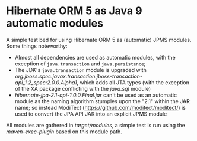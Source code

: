 # Hibernate ORM 5 as Java 9 automatic modules

A simple test bed for using Hibernate ORM 5 as (automatic) JPMS modules.
Some things noteworthy:

* Almost all dependencies are used as automatic modules, with the exception of `java.transaction` and `java.persistence`;
* The JDK's `java.transaction` module is upgraded with _org.jboss.spec.javax.transaction:jboss-transaction-api\_1.2\_spec:2.0.0.Alpha1_, which adds all JTA types (with the exception of the XA package conflicting with the _java.sql_ module)
* _hibernate-jpa-2.1-api-1.0.0.Final.jar_ can't be used as an automatic module as the naming algorithm stumples upon the "2.1" within the JAR name; so instead ModiTect (https://github.com/moditect/moditect/) is used to convert the JPA API JAR into an explicit JPMS module

All modules are gathered in _target/modules_, a simple test is run using the _maven-exec-plugin_ based on this module path.
